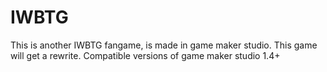 # IWBTG
This is another IWBTG fangame,
 is made in game maker studio.
 This game will get a rewrite.
 Compatible versions of game maker studio 1.4+
